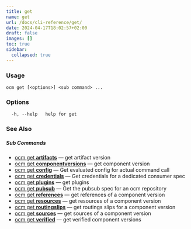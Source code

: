 ```yaml
---
title: get
name: get
url: /docs/cli-reference/get/
date: 2024-04-17T18:02:57+02:00
draft: false
images: []
toc: true
sidebar:
  collapsed: true
---
```

### Usage

```
ocm get [<options>] <sub command> ...
```

### Options

```
  -h, --help   help for get
```

### See Also



##### Sub Commands

* [ocm get <b>artifacts</b>](/docs/cli-reference/get/artifacts)	 &mdash; get artifact version
* [ocm get <b>componentversions</b>](/docs/cli-reference/get/componentversions)	 &mdash; get component version
* [ocm get <b>config</b>](/docs/cli-reference/get/config)	 &mdash; Get evaluated config for actual command call
* [ocm get <b>credentials</b>](/docs/cli-reference/get/credentials)	 &mdash; Get credentials for a dedicated consumer spec
* [ocm get <b>plugins</b>](/docs/cli-reference/get/plugins)	 &mdash; get plugins
* [ocm get <b>pubsub</b>](/docs/cli-reference/get/pubsub)	 &mdash; Get the pubsub spec for an ocm repository
* [ocm get <b>references</b>](/docs/cli-reference/get/references)	 &mdash; get references of a component version
* [ocm get <b>resources</b>](/docs/cli-reference/get/resources)	 &mdash; get resources of a component version
* [ocm get <b>routingslips</b>](/docs/cli-reference/get/routingslips)	 &mdash; get routings slips for a component version
* [ocm get <b>sources</b>](/docs/cli-reference/get/sources)	 &mdash; get sources of a component version
* [ocm get <b>verified</b>](/docs/cli-reference/get/verified)	 &mdash; get verified component versions

